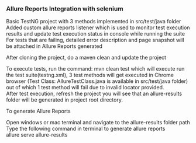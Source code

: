 <h3> Allure Reports Integration with selenium </h3>

<p> Basic TestNG project with 3 methods implemented in src/test/java folder <br>
Added custom allure reports listener which is used to monitor test execution results and update test execution status in console while running the suite <br>
For tests that are failing, detailed error description and page snapshot will be attached in Allure Reports generated
</p>

<p> After cloning the project, do a maven clean and update the project <br>
 
To execute tests, run the command: mvn clean test which will execute run the test suite(testng.xml), 3 test methods will get executed in Chrome browser (Test Class:  AllureTestClass.java is available in src/test/java folder) out of which 1 test method will fail due to invalid locator provided.  <br>
After test execution, refresh the project you will see that an allure-results folder will be generated in project root directory. <br>
  
 <p> To generate Allure Reports </p>
 Open windows or mac terminal and navigate to the allure-results folder path <br>
 Type the following command in terminal to generate allure reports <br>
 allure serve allure-results
 
